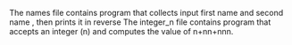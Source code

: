 The names file contains program that collects input first name and second name , then prints it in reverse
The integer_n file contains program that accepts an integer (n) and computes the value of n+nn+nnn.
